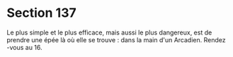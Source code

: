 # Section 137

Le plus simple et le plus efficace, mais aussi le plus dangereux,
est de prendre une épée là où elle se trouve : dans  la main d'un
Arcadien. Rendez -vous au 16.